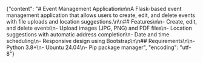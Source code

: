 {"content": "# Event Management Application\n\nA Flask-based event management application that allows users to create, edit, and delete events with file uploads and location suggestions.\n\n## Features\n\n- Create, edit, and delete events\n- Upload images (JPG, PNG) and PDF files\n- Location suggestions with automatic address completion\n- Date and time scheduling\n- Responsive design using Bootstrap\n\n## Requirements\n\n- Python 3.8+\n- Ubuntu 24.04\n- Pip package manager", "encoding": "utf-8"}